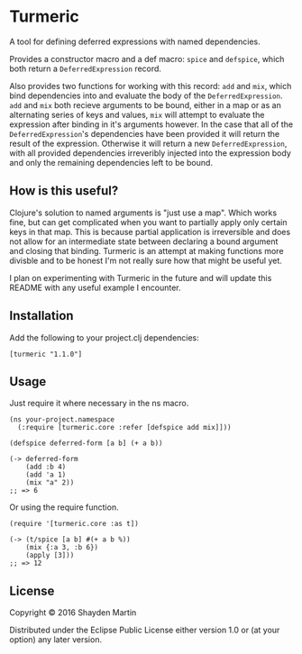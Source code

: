# Turmeric

A tool for defining deferred expressions with named dependencies.

Provides a constructor macro and a def macro: `spice` and `defspice`,
which both return a `DeferredExpression` record.

Also provides two functions for working with this record: `add` and `mix`,
which bind dependencies into and evaluate the body of the `DeferredExpression`.
`add` and `mix` both recieve arguments to be bound, either in a map or as an
alternating series of keys and values, `mix` will attempt to evaluate the
expression after binding in it's arguments however. In the case that all of the
`DeferredExpression`'s dependencies have been provided it will return the result
of the expression. Otherwise it will return a new `DeferredExpression`, with all
provided dependencies irreveribly injected into the expression body and only the
remaining dependencies left to be bound.

## How is this useful?

Clojure's solution to named arguments is "just use a map". Which works fine,
but can get complicated when you want to partially apply only certain keys in
that map. This is because partial application is irreversible and does not
allow for an intermediate state between declaring a bound argument and closing
that binding. Turmeric is an attempt at making functions more divisble and to
be honest I'm not really sure how that might be useful yet.

I plan on experimenting with Turmeric in the future and will update this README
with any useful example I encounter.

## Installation

Add the following to your project.clj dependencies:
```
[turmeric "1.1.0"]
```

## Usage

Just require it where necessary in the ns macro.
```
(ns your-project.namespace
  (:require [turmeric.core :refer [defspice add mix]]))

(defspice deferred-form [a b] (+ a b))

(-> deferred-form
    (add :b 4)
    (add 'a 1)
    (mix "a" 2))
;; => 6
```

Or using the require function.
```
(require '[turmeric.core :as t])

(-> (t/spice [a b] #(+ a b %))
    (mix {:a 3, :b 6})
    (apply [3]))
;; => 12
```

## License

Copyright © 2016 Shayden Martin

Distributed under the Eclipse Public License either version 1.0 or (at
your option) any later version.
